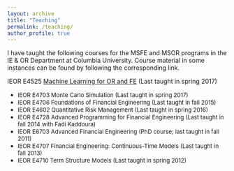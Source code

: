 ```yaml
---
layout: archive
title: "Teaching"
permalink: /teaching/
author_profile: true
---
```


<!---
{% include base_path %}

{% for post in site.teaching reversed %}
  {% include archive-single.html %}
{% endfor %}
--->

I have taught the following courses for the MSFE and MSOR programs in the IE & OR Department at Columbia University. Course material in some instances can be found by following the corresponding link.

IEOR E4525  [Machine Learning for OR and FE](ml-orfe) (Last taught in spring 2017)
* <font size = "-1"> IEOR E4703  Monte Carlo Simulation  (Last taught in spring 2017) </font>
* <font size = "-1"> IEOR E4706  Foundations of Financial Engineering (Last taught in fall 2015) </font>
* <font size = "-1"> IEOR E4602  Quantitative Risk Management (Last taught in spring 2016) </font>
* <font size = "-1"> IEOR E4728  Advanced Programming for Financial Engineering (Last taught in fall 2014 with Fadi Kaddoura) </font>
* <font size = "-1"> IEOR E6703  Advanced Financial Engineering (PhD course; last taught in fall 2011) </font>
* <font size = "-1"> IEOR E4707  Financial Engineering: Continuous-Time Models (Last taught in fall 2013) </font>
* <font size = "-1"> IEOR E4710  Term Structure Models (Last taught in spring 2012) </font>

